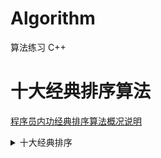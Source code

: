 # Algorithm
算法练习 C++

# 十大经典排序算法

[程序员内功经典排序算法概况说明]()

<details>
<summary> 十大经典排序 </summary>

[冒泡排序]()

[快速排序]()

[插入排序]()

[希尔排序]()

[选择排序]()

[堆排序]()

[归并排序]()

[计数排序]()

[桶排序]()

[基数排序]()

</details>
